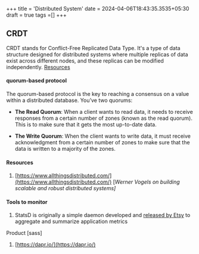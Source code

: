 +++
title = 'Distributed System'
date = 2024-04-06T18:43:35.3535+05:30
draft = true
tags =[]
+++ 


## CRDT
  
CRDT stands for Conflict-Free Replicated Data Type. It's a type of data structure designed for distributed systems where multiple replicas of data exist across different nodes, and these replicas can be modified independently.
[Resources](https://github.com/alangibson/awesome-crdt) 


#### quorum-based protocol 

The quorum-based protocol is the key to reaching a consensus on a value within a distributed database. You’ve two quorums:

- **The Read Quorum**: When a client wants to read data, it needs to receive responses from a certain number of zones (known as the read quorum). This is to make sure that it gets the most up-to-date data.
    
- **The Write Quorum**: When the client wants to write data, it must receive acknowledgment from a certain number of zones to make sure that the data is written to a majority of the zones.




#### Resources

1. [https://www.allthingsdistributed.com/](https://www.allthingsdistributed.com/) [_Werner Vogels on building scalable and robust distributed systems]_

#### Tools to monitor

1. StatsD is originally a simple daemon developed and [released by Etsy](https://codeascraft.com/2011/02/15/measure-anything-measure-everything/) to aggregate and summarize application metrics

Product [sass]

1. [https://dapr.io/](https://dapr.io/)